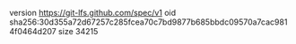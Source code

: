 version https://git-lfs.github.com/spec/v1
oid sha256:30d355a72d67257c285fcea70c7bd9877b685bbdc09570a7cac9814f0464d207
size 34215
